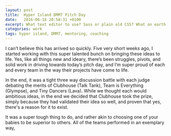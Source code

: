 ```yaml
---
layout: post
title:  Hyper Island DMM7 Pitch Day
date:   2016-06-16 20:58:31 +0100
excerpt: What text editor to use? Sass or plain old CSS? What on earth is Compass? Command    line? I'm not touching that. Sound like you? Welcome, I was once like you and this is the guide I wish someone had given me.
categories: work
tags: hyper island, DMM7, mentoring, coaching
---
```


I can’t believe this has arrived so quickly. <!--more--> Five very short weeks ago, I started working with this super talented bunch on bringing these ideas to life. Yes, like all things new and ideary, there’s been struggles, pivots, and solid work in driving towards today’s pitch day, and I’m super proud of each and every team in the way their projects have come to life.

In the end, it was a tight three way discussion battle with each judge debating the merits of Clubhouse (Talk Tank), Team is Everything (Glympse), and Tiny Dancers (Lava). While we thought each would ambitious ideas, in the end we decided that Clubhouse took the prize, simply because they had validated their idea so well, and proven that yes, there's a reason for it to exist.

It was a super tough thing to do, and rather akin to choosing one of your babies to be superior to others. All of the teams performed in an exemplary way,
